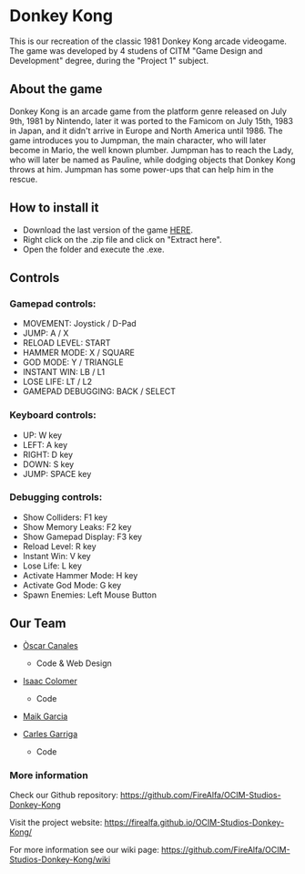 # Donkey Kong

This is our recreation of the classic 1981 Donkey Kong arcade videogame. The game was developed by 4 studens of CITM "Game Design and Development" degree, during the "Project 1" subject.


## About the game

Donkey Kong is an arcade game from the platform genre released on July 9th, 1981 by Nintendo, later it was ported to the Famicom on July 15th, 1983 in Japan, and it didn't arrive in Europe and North America until 1986. The game introduces you to Jumpman, the main character, who will later become in Mario, the well known plumber. Jumpman has to reach the Lady, who will later be named as Pauline, while dodging objects that Donkey Kong throws at him. Jumpman has some power-ups that can help him in the rescue.


## How to install it
* Download the last version of the game [HERE](https://github.com/FireAlfa/OCIM-Studios-Donkey-Kong/releases/tag/v1.0). 
* Right click on the .zip file and click on "Extract here". 
* Open the folder and execute the .exe.


## Controls

### Gamepad controls:
- MOVEMENT: Joystick / D-Pad
- JUMP: A / X
- RELOAD LEVEL: START
- HAMMER MODE: X / SQUARE
- GOD MODE: Y / TRIANGLE
- INSTANT WIN: LB / L1
- LOSE LIFE: LT / L2
- GAMEPAD DEBUGGING: BACK / SELECT


### Keyboard controls:
- UP: W key
- LEFT: A key
- RIGHT: D key
- DOWN: S key
- JUMP: SPACE key


### Debugging controls:
- Show Colliders: F1 key
- Show Memory Leaks: F2 key
- Show Gamepad Display: F3 key
- Reload Level: R key
- Instant Win: V key
- Lose Life: L key
- Activate Hammer Mode: H key
- Activate God Mode: G key
- Spawn Enemies: Left Mouse Button



## Our Team

* [Òscar Canales](https://github.com/Osvak)  
  - Code & Web Design

* [Isaac Colomer](https://github.com/IsaaColomer)
  - Code
  
* [Maik Garcia](https://github.com/maikgarcia)
* [Carles Garriga](https://github.com/FireAlfa) 
  - Code 



### More information

 Check our Github repository: https://github.com/FireAlfa/OCIM-Studios-Donkey-Kong
 
 Visit the project website: https://firealfa.github.io/OCIM-Studios-Donkey-Kong/
 
 For more information see our wiki page: https://github.com/FireAlfa/OCIM-Studios-Donkey-Kong/wiki
